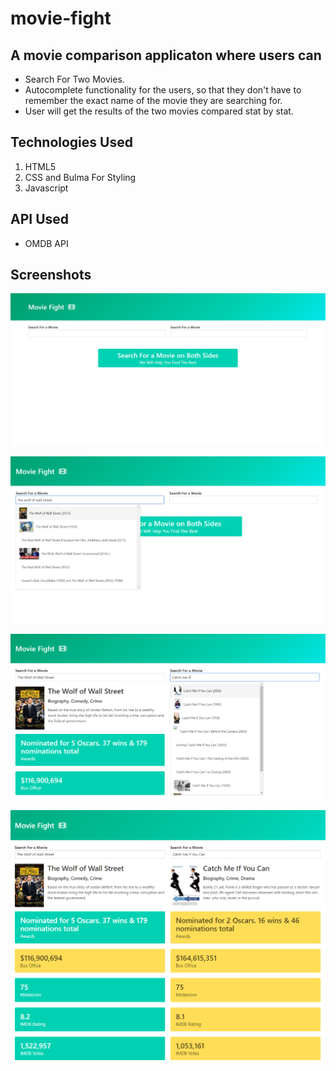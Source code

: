 # movie-fight

## A movie comparison applicaton where users can
- Search For Two Movies.
- Autocomplete functionality for the users, so that they don't have to remember the exact name of the movie they are searching for.
- User will get the results of the two movies compared stat by stat.

## Technologies Used
1. HTML5
2. CSS and Bulma For Styling
3. Javascript

## API Used
- OMDB API

## Screenshots
![Alt text](image.png)


![Alt text](image-2.png)


![Alt text](image-3.png)


![Alt text](image-1.png)